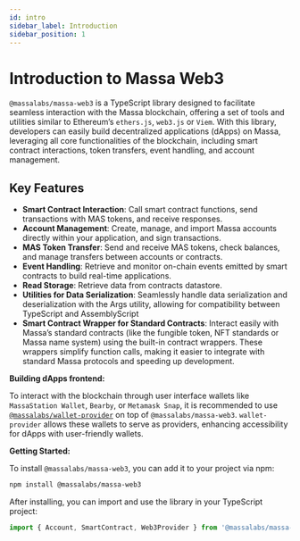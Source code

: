 ```yaml
---
id: intro
sidebar_label: Introduction
sidebar_position: 1
---
```


# Introduction to Massa Web3

`@massalabs/massa-web3` is a TypeScript library designed to facilitate seamless interaction with the Massa blockchain, offering a set of tools and utilities similar to Ethereum’s `ethers.js`, `web3.js` or `Viem`. With this library, developers can easily build decentralized applications (dApps) on Massa, leveraging all core functionalities of the blockchain, including smart contract interactions, token transfers, event handling, and account management.

## Key Features

- **Smart Contract Interaction**: Call smart contract functions, send transactions with MAS tokens, and receive responses.
- **Account Management**: Create, manage, and import Massa accounts directly within your application, and sign transactions.
- **MAS Token Transfer**: Send and receive MAS tokens, check balances, and manage transfers between accounts or contracts.
- **Event Handling**: Retrieve and monitor on-chain events emitted by smart contracts to build real-time applications.
- **Read Storage**: Retrieve data from contracts datastore.
- **Utilities for Data Serialization**: Seamlessly handle data serialization and deserialization with the Args utility, allowing for compatibility between TypeScript and AssemblyScript
- **Smart Contract Wrapper for Standard Contracts**: Interact easily with Massa’s standard contracts (like the fungible token, NFT standards or Massa name system) using the built-in contract wrappers. These wrappers simplify function calls, making it easier to integrate with standard Massa protocols and speeding up development.

**Building dApps frontend:**

To interact with the blockchain through user interface wallets like `MassaStation Wallet`, `Bearby`, or `Metamask Snap`, it is recommended to use [`@massalabs/wallet-provider`](/docs/build/wallet-provider/wallet) on top of `@massalabs/massa-web3`. `wallet-provider` allows these wallets to serve as providers, enhancing accessibility for dApps with user-friendly wallets.

**Getting Started:**

To install `@massalabs/massa-web3`, you can add it to your project via npm:

```bash
npm install @massalabs/massa-web3
```

After installing, you can import and use the library in your TypeScript project:

```typescript
import { Account, SmartContract, Web3Provider } from '@massalabs/massa-web3';
```


